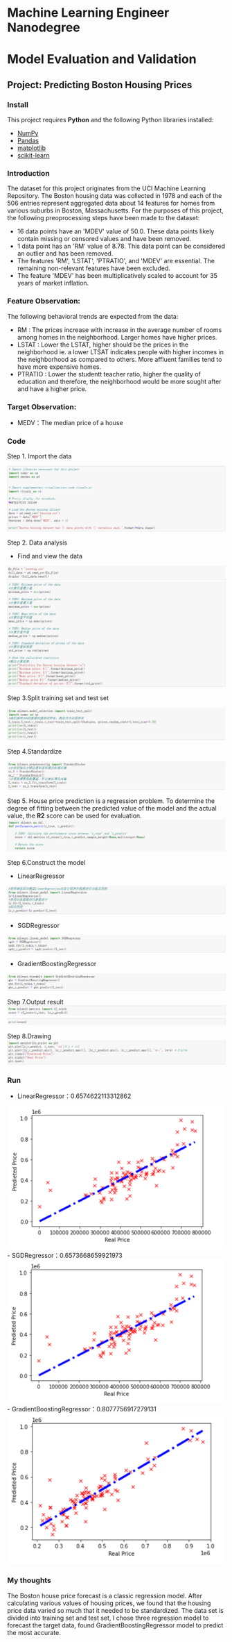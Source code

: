 # Machine Learning Engineer Nanodegree
# Model Evaluation and Validation
## Project: Predicting Boston Housing Prices

### Install

This project requires **Python** and the following Python libraries installed:

- [NumPy](http://www.numpy.org/)
- [Pandas](http://pandas.pydata.org/)
- [matplotlib](http://matplotlib.org/)
- [scikit-learn](http://scikit-learn.org/stable/)


### Introduction

The dataset for this project originates from the UCI Machine Learning Repository. The Boston housing data was collected in 1978 and each of the 506 entries represent aggregated data about 14 features for homes from various suburbs in Boston, Massachusetts. For the purposes of this project, the following preoprocessing steps have been made to the dataset:

- 16 data points have an 'MDEV' value of 50.0. These data points likely contain missing or censored values and have been removed.
- 1 data point has an 'RM' value of 8.78. This data point can be considered an outlier and has been removed.
- The features 'RM', 'LSTAT', 'PTRATIO', and 'MDEV' are essential. The remaining non-relevant features have been excluded.
- The feature 'MDEV' has been multiplicatively scaled to account for 35 years of market inflation.


### Feature Observation:

The following behavioral trends are expected from the data:

- RM : The prices increase with increase in the average number of rooms among homes in the neighborhood. Larger homes have higher prices.
- LSTAT : Lower the LSTAT, higher should be the prices in the neighborhood ie. a lower LTSAT indicates people with higher incomes in the neighborhood as compared to others. More affluent families tend to have more expensive homes.
- PTRATIO : Lower the studentt teacher ratio, higher the quality of education and therefore, the neighborhood would be more sought after and have a higher price.


### Target Observation:

- MEDV：The median price of a house


### Code

Step 1. Import the data

<img src="image/1.png" />

Step 2. Data analysis

- Find and view the data
<img src="image/2.png" />


<img src="image/3.png" />

Step 3.Split training set and test set

<img src="image/4.png" />

Step 4.Standardize

<img src="image/6.png" />

Step 5.
House price prediction is a regression problem. To determine the degree of fitting between the predicted value of the model and the actual value, the **R2** score can be used for evaluation.
<img src="image/5.png" />

Step 6.Construct the model

- LinearRegressor
<img src="image/7.png" />

- SGDRegressor
<img src="image/9.png" />

- GradientBoostingRegressor
<img src="image/10.png" />

Step 7.Output result
<img src="image/8.png" />

Step 8.Drawing
<img src="image/11.png" />

### Run
- LinearRegressor：0.6574622113312862
<img src="image/12.png" />
- SGDRegressor：0.6573668659921973
<img src="image/13.png" />
- GradientBoostingRegressor：0.8077756917279131
<img src="image/14.png" />

### My thoughts
The Boston house price forecast is a classic regression model. After calculating various values of housing prices, we found that the housing price data varied so much that it needed to be standardized. The data set is divided into training set and test set, I chose three regression model to forecast the target data, found GradientBoostingRegressor model to predict the most accurate.

